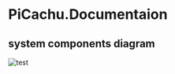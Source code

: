# PiCachu.Documentaion
## system components diagram

![test](http://www.plantuml.com/plantuml/png/fLPDR-Cs4BtxLx163ZQGjT5cJoqCR1m9sG1Ea_e3RG411YLD93KKwP9KDZxqlvUYQ4aKcTh57XIOm_SUXs_8ORu8YRciIeBkFkz30YLGAKO_53GXLGeeb_8WVfxFEVusomgPLt4bW2UCIeMR9QoS7mYcDV-Ja2afuldTvq_FTMZtk9gNM4ZWAhI_KmnSKE2pWyAElZu4uNwp3TVXq_RFvt0o7OrkqzGilyNPPFnt1HMChz5LdDqnmlXYl0LCnjTNCUCfS1EB2KvUnzCX6TwJ7DFCvcy0ttC0gZH4ZW-mMBEAff0ksVkc7a-cZWw5YcEofo2_CVvggGMOlsu8bd3FyT7D8CKInrZO6Jn2MbIbPYr91HTkHaZ6yM0lgoBBPRVy1qAZrlN9xk4QZNSFIcIilsblxlQvdbH_kzaUzRUw41Ejl07-LYIW8mgcOn4rqOZgUCsNEI1n519Af4-NY2YIEGT0kgfg-C8u0fpag6Gfa8Z-EDDYMY6YFyt2aic2KJE-cJt5Vq4YzV2V9iihYJE15gWvA5R6GJpPt2ZGvaP3E_YYzN9geOEbmWHB1ssAwCBtzRpcw5yT4JdCeP4147o4T0sI7qz6cbX4TRHdfFcGjLbBr2hCi2PdYg6z5wtvZ_MmPxuUT-RhOT_yXNqz1WTk3IfN8KDp4nNDH29wYWrjGulkubfQUccXNH71wWz5UJIfjx5EovNgb5ptjPo_0ETKhSsAYiYk2itOAeF-XgV14FNlZZQilrFzeSgj42mfS5qqSTBgnyugTeAMbadVKREsTU5vsD52BKP1z5Ixs0LMTM0zjkWNRz3stPAqAl1_f4Th8Fj0TzYcao8DR2TqqBqE1gL1gmQakzRpqsPRJmdy1kYGCyaCQDU0WgL3TiHztRe48N1pwRJglaYDmDfk8busAOG4sbjrPv5CxlVXjjKt1WnWze5d58agIRJD0cYAF4d-4b5vF9XkfKHN-AWMx-iu-QgL3Soz6JwmDi5_ycq1rmjx8PiyQ5lJ3w5sLWRNFZDsTTMqELW3PmUhDUvog5ktLJPx-Ol9vgWvGAUZEgVJW_2tOUlYJFoOmNE7-bLO-pbESFe1-iEAUMNjalr7olwEYiuNvVllYgb08-JgkgVPd2oBuBy4nGlAG29C298uEvEJ0YXnhxOvvSEskHxYt5vjCaYQ_tWOHxXBqqu7zVDfBDgN87cHj5bryluL_LRvYLRcNLVKxyOBPwNQyuc_y_2zRnEwHauBTtOJqJT6gl8qDFV2kqWNiQx4y2LnY6rvpAlcVKPTf_mxLHfwNyQW31C2_DWyUW8LgOXeV4I2LJo19gg2jU3cwzFl-rLu7_uQJ5um4IgjBq3JgYJ_0W00 " ")